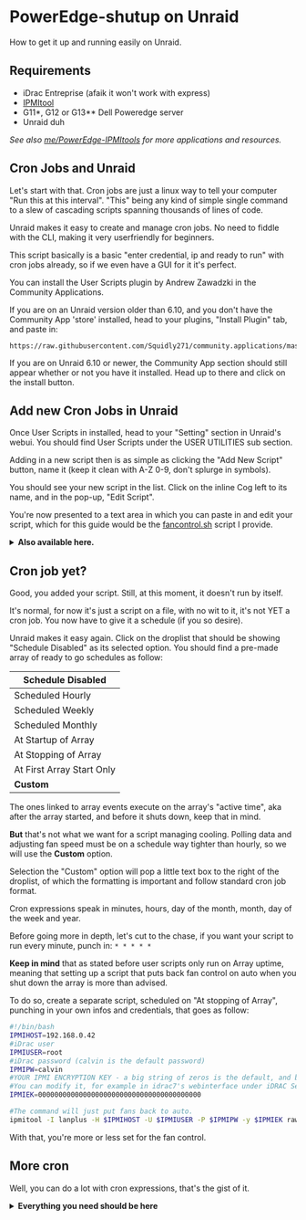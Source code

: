 # PowerEdge-shutup on Unraid

How to get it up and running easily on Unraid.

## Requirements
- iDrac Entreprise (afaik it won't work with express)
- [IPMItool](https://github.com/ipmitool/ipmitool)
- G11*, G12 or G13** Dell Poweredge server
- Unraid duh

*See also [me/PowerEdge-IPMItools](https://github.com/White-Raven/PowerEdge-IPMItools) for more applications and resources.*

## Cron Jobs and Unraid

Let's start with that. Cron jobs are just a linux way to tell your computer "Run this at this interval". 
"This" being any kind of simple single command to a slew of cascading scripts spanning thousands of lines of code.

Unraid makes it easy to create and manage cron jobs. No need to fiddle with the CLI, making it very userfriendly for beginners.

This script basically is a basic "enter credential, ip and ready to run" with cron jobs already, so if we even have a GUI for it it's perfect.

You can install the User Scripts plugin by Andrew Zawadzki in the Community Applications.

If you are on an Unraid version older than 6.10, and you don't have the Community App 'store' installed, head to your plugins, "Install Plugin" tab, and paste in:
```
https://raw.githubusercontent.com/Squidly271/community.applications/master/plugins/community.applications.plg
```

If you are on Unraid 6.10 or newer, the Community App section should still appear whether or not you have it installed. Head up to there and click on the install button.

## Add new Cron Jobs in Unraid

Once User Scripts in installed, head to your "Setting" section in Unraid's webui. You should find User Scripts under the USER UTILITIES sub section.

Adding in a new script then is as simple as clicking the "Add New Script" button, name it (keep it clean with A-Z 0-9, don't splurge in symbols).

You should see your new script in the list. Click on the inline Cog left to its name, and in the pop-up, "Edit Script".

You're now presented to a text area in which you can paste in and edit your script, which for this guide would be the [fancontrol.sh](https://github.com/White-Raven/PowerEdge-shutup/blob/main/fancontrol.sh) script I provide. 

<details>
<summary>
<b>Also available here.</b>
</summary>
<p>

```bash
#!/bin/bash
#There you basically define your fan curve. For each fan step temperature (in °C) you define which fan speed it uses when it's equal or under this temp.
#For example: until it reaches step0 at 30°C, it runs at 2% fan speed, if it's above 30°C and under 35°C, it will run at 6% fan speed, ect
#Fan speed values are to be set as "0x" + "hexa decimal value", 00 to 64, corresponding to 00% to 100% fan speed.

#FSTS values are just there for echos blurping out fan % speed. Didn't automated conversion. Lazyness. I'm owning it.

TEMP_STEP0=30
FAN_SPEED0=0x02
FST0=2

TEMP_STEP1=35
FAN_SPEED1=0x06
FST1=6

TEMP_STEP2=40
FAN_SPEED2=0x08
FST2=8

TEMP_STEP3=50
FAN_SPEED3=0x0a
FST3=10

TEMP_STEP4=60
FAN_SPEED4=0x0c
FST4=12

TEMP_STEP5=75
FAN_SPEED5=0x14
FST5=20

#MAXTEMP is the max combined CPU temp at which you still are using this "manual control" script, instead of letting the machine fend for itself with its automated parameters.
#It's basically the temp at which you're not comfortable ordering your server to stay quiet anymore and let it fight for its life.
MAXTEMP=$TEMP_STEP5

#These values are used as steps for the intake temps.
#If Ambient temp is within range of $AMBTEMP_STEP#, it inflates the CPUs' temp average by AMBTEMP_STEP#_MOD when checked against TEMP_STEP#s.
#If Ambient temp is above $AMBTEMP_MAX, which is step 4, a temp modifier of 69 should be well enough to make the script select auto-fan mode.

AMBTEMP_STEP1=20
AMBTEMP_STEP1_MOD=0

AMBTEMP_STEP2=23
AMBTEMP_STEP2_MOD=10

AMBTEMP_STEP3=26
AMBTEMP_STEP3_MOD=15

AMBTEMP_STEP4=26
AMBTEMP_STEP4_MOD=20

AMBTEMP_MAX=$AMBTEMP_STEP4
MAX_MOD=69

#If your exhaust temp is reaching 65°C, you've been cooking your server. It needs the woosh.
EXHTEMP_MAX=65

#the IP address of iDrac
IPMIHOST=192.168.0.42

#iDrac user
IPMIUSER=root

#iDrac password (calvin is the default password)
IPMIPW=calvin

#YOUR IPMI ENCRYPTION KEY - a big string of zeros is the default, and by default isn't mandatory to be specified.
#You can modify it, for example in idrac7's webinterface under iDRAC Settings>Network , in the IPMI Settings section.
IPMIEK=0000000000000000000000000000000000000000

#Side note: you shouldn't ever store credentials in a script. Period. Here it's an example. 
#I suggest you give a look at tools like https://github.com/plyint/encpass.sh 

#Pulling temperature data
#/!\ IMPORTANT - the "0Fh"(CPU0),"0Eh"(CPU1), "04h"(inlet) and "01h"(exhaust) values are the proper ones for MY R720, maybe not for your server. 
#To check your values, use the "temppull.sh" script.
#You can obviously use an other source than iDrac for your temperature readings, like lm-sensors for example. There it's an iDrac-centric example script.
IPMIPULLDATA=$(ipmitool -I lanplus -H $IPMIHOST -U $IPMIUSER -P $IPMIPW -y $IPMIEK sdr type temperature)
DATADUMP=$(echo "$IPMIPULLDATA")
CPUTEMP0=$(echo "$DATADUMP" |grep 0Fh |grep degrees |grep -Po '\d{2}' | tail -1)
CPUTEMP1=$(echo "$DATADUMP" |grep 0Eh |grep degrees |grep -Po '\d{2}' | tail -1)

TEMPadd=$((CPUTEMP0+CPUTEMP1))
CPUn=$((TEMPadd/2))

AMBTEMP=$(echo "$DATADUMP" |grep 04h |grep degrees |grep -Po '\d{2}' | tail -1)
if [ $AMBTEMP -ge $AMBTEMP_MAX ]; then
        echo "Intake temp is very high!! : $AMBTEMP °C!"
        TEMPMOD=$MAX_MOD
elif [ $AMBTEMP -le $AMBTEMP_STEP1 ]; then
        TEMPMOD=$AMBTEMP_STEP1_MOD
elif [ $AMBTEMP -le $AMBTEMP_STEP2 ]; then
        TEMPMOD=$AMBTEMP_STEP2_MOD
elif [ $AMBTEMP -le $AMBTEMP_STEP3 ]; then
        TEMPMOD=$AMBTEMP_STEP3_MOD
elif [ $AMBTEMP -le $AMBTEMP_STEP4 ]; then
        TEMPMOD=$AMBTEMP_STEP4_MOD
fi

EXHTEMP=$(echo "$DATADUMP" |grep 01h |grep degrees |grep -Po '\d{2}' | tail -1)
if [ $EXHTEMP -ge $EXHTEMP_MAX ]; then
        echo "Exhaust temp is critical!! : $EXHTEMP °C!"
        TEMPMOD=$MAX_MOD
        fi
TEMP=$((CPUn+TEMPMOD))
#echo CPU0 : $CPUTEMP0 °C
#echo CPU1 : $CPUTEMP1 °C
echo CPUn average: $CPUn °C
echo Ambient Temp: $AMBTEMP °C


# "ipmitool -I lanplus -H $IPMIHOST -U $IPMIUSER -P $IPMIPW -y $IPMIEK raw 0x30 0x30 0x01 0x01" gives back to the server the right to automate fan speed
# "ipmitool -I lanplus -H $IPMIHOST -U $IPMIUSER -P $IPMIPW -y $IPMIEK raw 0x30 0x30 0x01 0x00" stops the server from adjusting fanspeed by itself, no matter the temp
# "ipmitool -I lanplus -H $IPMIHOST -U $IPMIUSER -P $IPMIPW -y $IPMIEK raw 0x30 0x30 0x02 0xff 0x"hex value 00-64" lets you define fan speed


#-------------------------------------------------
#For G11 servers:
#I was made aware that people on iDrac6 reported only having access to ambient temperature, and not CPU temps neither exhaust temps.
#In that case,  you need to adapt fan speed to ambiant temperature, and as such, ditch a part of the script, or rely on other sources for the temperatures, like lm-sensors.
#If going only from ambient temp, that also means ditching the whole "$AMBTEMP" and "EXHTEMP" logic and var parts, line 40 to 56, line 78 to 109 can be commented out.
#Line 125 to 128 have to be uncommented, and the script should work with just ambient temperature.
#----------<

#IPMIPULLDATA=$(ipmitool -I lanplus -H $IPMIHOST -U $IPMIUSER -P $IPMIPW -y $IPMIEK sdr type temperature)
#TEMP=$(echo "$IPMIPULLDATA" |grep Ambient |grep degrees |grep -Po '\d{2}' | tail -1)

#echo Ambient temperature: $TEMP °C

#----------<
#Keep in mind though that this method is way less indicative of CPU temps. 
#If your load isn't consistent enough to properly profile your server, it might lead to overheating.
#I would also personally advise you to have less "steps", such one or 2 controlled speed, 
#and then above a certain ambiant temperature, let the server go full auto.
#-------------------------------------------------


if [ $TEMP -ge $MAXTEMP ]; then
        echo " $TEMP is > $MAXTEMP. Switching to automatic fan control "
        ipmitool -I lanplus -H $IPMIHOST -U $IPMIUSER -P $IPMIPW -y $IPMIEK raw 0x30 0x30 0x01 0x01
elif [ $TEMP -le $TEMP_STEP0 ]; then
        echo " $TEMP is < $TEMP_STEP0. Switching to manual $FST0 % control "
        ipmitool -I lanplus -H $IPMIHOST -U $IPMIUSER -P $IPMIPW -y $IPMIEK raw 0x30 0x30 0x01 0x00
        ipmitool -I lanplus -H $IPMIHOST -U $IPMIUSER -P $IPMIPW -y $IPMIEK raw 0x30 0x30 0x02 0xff $FAN_SPEED0
elif [ $TEMP -le $TEMP_STEP1 ]; then
        echo " $TEMP is < $TEMP_STEP1. Switching to manual $FST1 % control "
        ipmitool -I lanplus -H $IPMIHOST -U $IPMIUSER -P $IPMIPW -y $IPMIEK raw 0x30 0x30 0x01 0x00
        ipmitool -I lanplus -H $IPMIHOST -U $IPMIUSER -P $IPMIPW -y $IPMIEK raw 0x30 0x30 0x02 0xff $FAN_SPEED1
elif [ $TEMP -le $TEMP_STEP2 ]; then
        echo " $TEMP is < $TEMP_STEP2. Switching to manual $FST2 % control "
        ipmitool -I lanplus -H $IPMIHOST -U $IPMIUSER -P $IPMIPW -y $IPMIEK raw 0x30 0x30 0x01 0x00
        ipmitool -I lanplus -H $IPMIHOST -U $IPMIUSER -P $IPMIPW -y $IPMIEK raw 0x30 0x30 0x02 0xff $FAN_SPEED2
elif [ $TEMP -le $TEMP_STEP3 ]; then
        echo " $TEMP is < $TEMP_STEP3. Switching to manual $FST3 % control "
        ipmitool -I lanplus -H $IPMIHOST -U $IPMIUSER -P $IPMIPW -y $IPMIEK raw 0x30 0x30 0x01 0x00
        ipmitool -I lanplus -H $IPMIHOST -U $IPMIUSER -P $IPMIPW -y $IPMIEK raw 0x30 0x30 0x02 0xff $FAN_SPEED3
elif [ $TEMP -le $TEMP_STEP4 ]; then
        echo " $TEMP is < $TEMP_STEP4. Switching to manual $FST4 % control "
        ipmitool -I lanplus -H $IPMIHOST -U $IPMIUSER -P $IPMIPW -y $IPMIEK raw 0x30 0x30 0x01 0x00
        ipmitool -I lanplus -H $IPMIHOST -U $IPMIUSER -P $IPMIPW -y $IPMIEK raw 0x30 0x30 0x02 0xff $FAN_SPEED4
elif [ $TEMP -le $TEMP_STEP5 ]; then
        echo " $TEMP is < $TEMP_STEP5. Switching to manual $FST5 % control "
        ipmitool -I lanplus -H $IPMIHOST -U $IPMIUSER -P $IPMIPW -y $IPMIEK raw 0x30 0x30 0x01 0x00
        ipmitool -I lanplus -H $IPMIHOST -U $IPMIUSER -P $IPMIPW -y $IPMIEK raw 0x30 0x30 0x02 0xff $FAN_SPEED5
fi
```

</p>
</details>

## Cron job yet?

Good, you added your script. Still, at this moment, it doesn't run by itself.

It's normal, for now it's just a script on a file, with no wit to it, it's not YET a cron job. You now have to give it a schedule (if you so desire).

Unraid makes it easy again.
Click on the droplist that should be showing "Schedule Disabled" as its selected option.
You should find a pre-made array of ready to go schedules as follow:

Schedule Disabled|
------------ |
Scheduled Hourly |
Scheduled Weekly |
Scheduled Monthly |
At Startup of Array | 
At Stopping of Array |
At First Array Start Only |
**Custom** |

The ones linked to array events execute on the array's "active time", aka after the array started, and before it shuts down, keep that in mind.

**But** that's not what we want for a script managing cooling. Polling data and adjusting fan speed must be on a schedule way tighter than hourly, so we will use the **Custom** option.

Selection the "Custom" option will pop a little text box to the right of the droplist, of which the formatting is important and follow standard cron job format.

Cron expressions speak in minutes, hours, day of the month, month, day of the week and year.

Before going more in depth, let's cut to the chase, if you want your script to run every minute, punch in: ```* * * * *```

**Keep in mind** that as stated before user scripts only run on Array uptime, meaning that setting up a script that puts back fan control on auto when you shut down the array is more than advised.

To do so, create a separate script, scheduled on "At stopping of Array", punching in your own infos and credentials, that goes as follow:
```bash
#!/bin/bash
IPMIHOST=192.168.0.42
#iDrac user
IPMIUSER=root
#iDrac password (calvin is the default password)
IPMIPW=calvin
#YOUR IPMI ENCRYPTION KEY - a big string of zeros is the default, and by default isn't mandatory to be specified.
#You can modify it, for example in idrac7's webinterface under iDRAC Settings>Network , in the IPMI Settings section.
IPMIEK=0000000000000000000000000000000000000000

#The command will just put fans back to auto.
ipmitool -I lanplus -H $IPMIHOST -U $IPMIUSER -P $IPMIPW -y $IPMIEK raw 0x30 0x30 0x01 0x01
```
With that, you're more or less set for the fan control.


## More cron
Well, you can do a lot with cron expressions, that's the gist of it.

<details>
<summary>
<b>Everything you need should be here</b>
</summary>
<p>

Instead of boring you with text, here's the alphabet of them:

Field Name |	Mandatory |	Allowed Values |	Allowed Special Characters |
------ | ------- | ------- | ------- |
Minutes |	YES |	0 - 59 |	, - \* / |
Hours |	YES |	0 - 23 |	, - \* / |
Day of month |	YES |	1 - 31 |	, - \* ? / L W |
Month |	YES |	1 - 12 (representing Jan - Dec), JAN - DEC (case-insensitive), JANUARY - DECEMBER (case-insensitive) |	, - \* / |
Day of week |	YES |	0 - 6, 7 (representing Sun - Sat and Sun again), SUN - SAT (case-insensitive), SUNDAY - SATURDAY (case-insensitive) |	, - \* ? / L # |
Year |	NO |	empty or 1970-2099 |	, - \* / |

And here a cheatsheet, you'll probably find what you're looking for in it, or be able to make it from it.
 
Cron Expression	examples | Meaning |
--------- | --------- |
\* \* \* \* \* 2022 |	Execute a cron job every minute during the year 2022 |
\* \* \* \* \* |	Execute a cron job every minute |
\*/5 \* \* \* \* |	Execute a cron job every 5 minutes |
0 \* \* \* \* |	Execute a cron job every hour |
0 12 \* \* \* |	Fire at 12:00 PM (noon) every day |
15 10 \* \* \* |	Fire at 10:15 AM every day |
15 10 \* \* ? |	Fire at 10:15 AM every day |
15 10 \* \* \* 2022-2024 |	Fire at 10:15 AM every day during the years 2022, 2023 and 2024 |
\* 14 \* \* \* |	Fire every minute starting at 2:00 PM and ending at 2:59 PM, every day |
0/5 14,18 \* \* \* |	Fire every 5 minutes starting at 2:00 PM and ending at 2:55 PM, AND fire every 5 minutes starting at 6:00 PM and ending at 6:55 PM, every day |
0-5 14 \* \* \* |	Fire every minute starting at 2:00 PM and ending at 2:05 PM, every day |
10,44 14 \* 3 3 |	Fire at 2:10 PM and at 2:44 PM every Wednesday in the month of March. |
15 10 \* \* 1-5 |	Fire at 10:15 AM every Monday, Tuesday, Wednesday, Thursday and Friday |
15 10 15 \* \* |	Fire at 10:15 AM on the 15th day of every month |
15 10 L \* \* |	Fire at 10:15 AM on the last day of every month |
15 10 \* \* 5L |	Fire at 10:15 AM on the last Friday of every month |
15 10 \* \* 5#3 |	Fire at 10:15 AM on the third Friday of every month |
0 12 1/5 \* \* |	Fire at 12:00 PM (noon) every 5 days every month, starting on the first day of the month. |
11 11 11 11 \* |	Fire every November 11th at 11:11 AM. |
11 11 11 11 \* 2022	| Fire at 11:11 AM on November 11th in the year 2022. |
0 0 \* \* 3 |	Fire at midnight of each Wednesday. |
0 0 1,2 \* \* |	Fire at midnight of 1st, 2nd day of each month |
0 0 1,2 \* 3 |	Fire at midnight of 1st, 2nd day of each month, and each Wednesday. |

</p>
</details>
